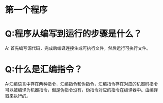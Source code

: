 # 第一个程序

# Q:程序从编写到运行的步骤是什么？
A: 首先编写源代码，完成后编译连接生成可执行文件，然后运行可执行文件。

# Q:什么是汇编指令？

A:汇编语言中存在两种指令，汇编指令和伪指令，汇编指令存在对应的机器码指令可以被编译为机器指令，但是伪指令没有，伪指令对应的指令在编译器中。由编译器来执行的。

 
